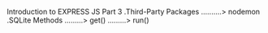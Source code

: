 Introduction to EXPRESS JS Part 3
.Third-Party Packages
..........> nodemon
.SQLite Methods
.........> get()
.........> run()
